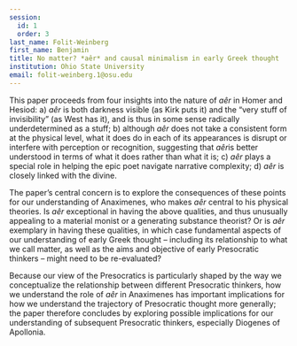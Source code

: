 ```yaml
---
session:
  id: 1
  order: 3
last_name: Folit-Weinberg
first_name: Benjamin
title: No matter? *aêr* and causal minimalism in early Greek thought
institution: Ohio State University
email: folit-weinberg.1@osu.edu
---
```


This paper proceeds from four insights into the nature of *aêr* in Homer and Hesiod: 
a) *aêr* is both darkness visible (as Kirk puts it) and the “very stuff of invisibility” (as West has it), and is thus in some sense radically underdetermined as a stuff; b) although *aêr* does not take a consistent form at the physical level, what it does do in each of its appearances is disrupt or interfere with perception or recognition, suggesting that *aêr*is better understood in terms of what it does rather 
than what it is; c) *aêr* plays a special role in helping the epic poet navigate narrative complexity; d) *aêr* is closely linked with the divine.

The paper’s central concern is to explore the consequences of these points for our understanding of Anaximenes, who makes *aêr* central to his physical theories. Is *aêr* exceptional in having the above qualities, and thus unusually appealing to a material monist or a generating substance theorist? Or is *aêr* exemplary in having these qualities, in which case fundamental aspects of our understanding of early Greek thought – including its relationship to what we call matter, as well as the aims and objective of early Presocratic thinkers – might need to be re-evaluated?

Because our view of the Presocratics is particularly shaped by the way we conceptualize the relationship between different Presocratic thinkers, how we understand the role of *aêr* in Anaximenes has important implications for how we understand the trajectory of Presocratic thought more generally; the paper therefore concludes by exploring possible implications for our understanding of subsequent Presocratic thinkers, especially Diogenes of Apollonia.
